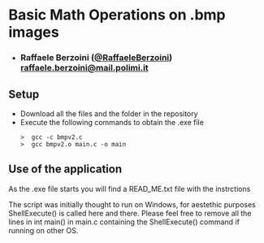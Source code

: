 # Basic Math Operations on .bmp images

- ###  Raffaele Berzoini  ([@RaffaeleBerzoini](https://github.com/RaffaeleBerzoini)) <br> raffaele.berzoini@mail.polimi.it


## Setup

- Download all the files and the folder in the repository
- Execute the following commands to obtain the .exe file
    ```shell
    >  gcc -c bmpv2.c
    >  gcc bmpv2.o main.c -o main
    ```

## Use of the application

As the .exe file starts you will find a READ_ME.txt file with the instrctions



The script was initially thought to run on Windows, for aestethic purposes ShellExecute() is called here and there.
Please feel free to remove all the lines in int main() in main.c containing the ShellExecute() command if running on other OS.



